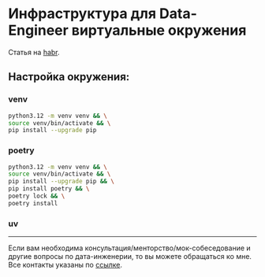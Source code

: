# Инфраструктура для Data-Engineer виртуальные окружения

Статья на [habr](https://habr.com/ru/articles/000000/).

## Настройка окружения:

### venv

```bash
python3.12 -m venv venv && \
source venv/bin/activate && \
pip install --upgrade pip
```

### poetry

```bash
python3.12 -m venv venv && \
source venv/bin/activate && \
pip install --upgrade pip && \
pip install poetry && \
poetry lock && \
poetry install
```

### uv



___

Если вам необходима консультация/менторство/мок-собеседование и другие вопросы по дата-инженерии, то вы можете
обращаться ко мне. Все контакты указаны по
[ссылке](https://www.notion.so/korsak0v/Data-Engineer-185c62fdf79345eb9da9928356884ea0).



